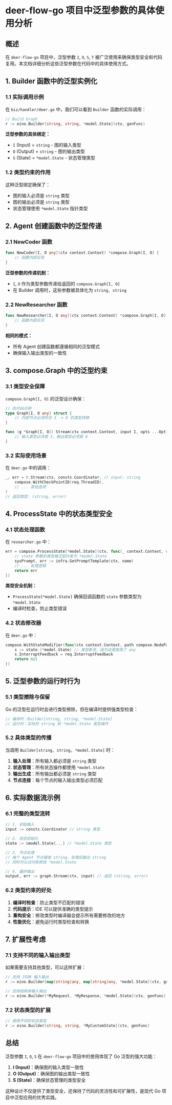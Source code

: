 # deer-flow-go 项目中泛型参数的具体使用分析

## 概述

在 `deer-flow-go` 项目中，泛型参数 `I`, `O`, `S`, `T` 被广泛使用来确保类型安全和代码复用。本文档详细分析这些泛型参数在代码中的具体使用方式。

## 1. Builder 函数中的泛型实例化

### 1.1 实际调用示例

在 `biz/handler/deer.go` 中，我们可以看到 `Builder` 函数的实际调用：

```go
// Build Graph
r := eino.Builder[string, string, *model.State](ctx, genFunc)
```

**泛型参数的具体绑定：**
- `I` (Input) = `string` - 图的输入类型
- `O` (Output) = `string` - 图的输出类型  
- `S` (State) = `*model.State` - 状态管理类型

### 1.2 类型约束的作用

这种泛型绑定确保了：
- 图的输入必须是 `string` 类型
- 图的输出必须是 `string` 类型
- 状态管理使用 `*model.State` 指针类型

## 2. Agent 创建函数中的泛型传递

### 2.1 NewCoder 函数

```go
func NewCoder[I, O any](ctx context.Context) *compose.Graph[I, O] {
    // 函数内部实现
}
```

**泛型参数的传递机制：**
- `I`, `O` 作为类型参数传递给返回的 `compose.Graph[I, O]`
- 在 Builder 调用时，这些参数被具体化为 `string, string`

### 2.2 NewResearcher 函数

```go
func NewResearcher[I, O any](ctx context.Context) *compose.Graph[I, O] {
    // 函数内部实现
}
```

**相同的模式：**
- 所有 Agent 创建函数都遵循相同的泛型模式
- 确保输入输出类型的一致性

## 3. compose.Graph 中的泛型约束

### 3.1 类型安全保障

`compose.Graph[I, O]` 的泛型设计确保：

```go
// 伪代码示例
type Graph[I, O any] struct {
    // 内部节点必须符合 I -> O 的类型转换
}

func (g *Graph[I, O]) Stream(ctx context.Context, input I, opts ...Option) (O, error) {
    // 输入类型必须是 I，输出类型必须是 O
}
```

### 3.2 实际使用场景

在 `deer.go` 中的调用：

```go
_, err = r.Stream(ctx, consts.Coordinator, // input: string
    compose.WithCheckPointID(req.ThreadID),
    // ... 其他选项
)
// 返回类型: (string, error)
```

## 4. ProcessState 中的状态类型安全

### 4.1 状态处理函数

在 `researcher.go` 中：

```go
err = compose.ProcessState[*model.State](ctx, func(_ context.Context, state *model.State) error {
    // state 参数的类型被泛型约束为 *model.State
    sysPrompt, err := infra.GetPromptTemplate(ctx, name)
    // ... 处理逻辑
    return err
})
```

**类型安全机制：**
- `ProcessState[*model.State]` 确保回调函数的 `state` 参数类型为 `*model.State`
- 编译时检查，防止类型错误

### 4.2 状态修改器

在 `deer.go` 中：

```go
compose.WithStateModifier(func(ctx context.Context, path compose.NodePath, state any) error {
    s := state.(*model.State) // 类型断言，因为这里使用了 any
    s.InterruptFeedback = req.InterruptFeedback
    return nil
})
```

## 5. 泛型参数的运行时行为

### 5.1 类型擦除与保留

Go 的泛型在运行时会进行类型擦除，但在编译时提供强类型检查：

```go
// 编译时：Builder[string, string, *model.State]
// 运行时：实际的 string 和 *model.State 类型操作
```

### 5.2 具体类型的传播

当调用 `Builder[string, string, *model.State]` 时：

1. **输入处理**：所有输入都必须是 `string` 类型
2. **状态管理**：所有状态操作都使用 `*model.State`
3. **输出生成**：所有输出都必须是 `string` 类型
4. **节点连接**：每个节点的输入输出类型必须匹配

## 6. 实际数据流示例

### 6.1 完整的类型流转

```go
// 1. 初始输入
input := consts.Coordinator // string 类型

// 2. 状态初始化
state := &model.State{...} // *model.State 类型

// 3. 节点处理
// 每个 Agent 节点接收 string，处理后输出 string
// 同时可以访问和修改 *model.State

// 4. 最终输出
output, err := graph.Stream(ctx, input) // 返回 (string, error)
```

### 6.2 类型约束的好处

1. **编译时检查**：防止类型不匹配的错误
2. **代码提示**：IDE 可以提供准确的类型提示
3. **重构安全**：修改类型时编译器会提示所有需要修改的地方
4. **性能优化**：避免运行时类型检查和转换

## 7. 扩展性考虑

### 7.1 支持不同的输入输出类型

如果需要支持其他类型，可以这样扩展：

```go
// 支持 JSON 输入输出
r := eino.Builder[map[string]any, map[string]any, *model.State](ctx, genFunc)

// 支持结构体输入输出
r := eino.Builder[*MyRequest, *MyResponse, *model.State](ctx, genFunc)
```

### 7.2 状态类型的扩展

```go
// 使用不同的状态类型
r := eino.Builder[string, string, *MyCustomState](ctx, genFunc)
```

## 总结

泛型参数 `I`, `O`, `S` 在 `deer-flow-go` 项目中的使用体现了 Go 泛型的强大功能：

1. **I (Input)**：确保图的输入类型一致性
2. **O (Output)**：确保图的输出类型一致性
3. **S (State)**：确保状态管理的类型安全

这种设计不仅提供了类型安全，还保持了代码的灵活性和可扩展性，是现代 Go 项目中泛型应用的优秀实践。